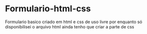# Formulario-html-css
Formulario basico criado em html e css de uso livre
por enquanto só disponibilisei o arquivo html ainda tenho que criar a parte de css
